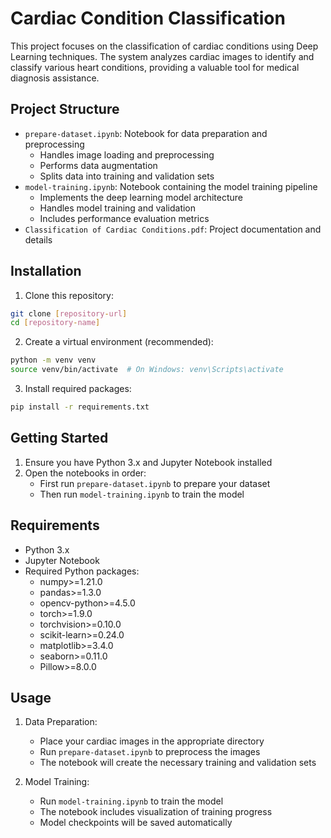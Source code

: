 # Cardiac Condition Classification

This project focuses on the classification of cardiac conditions using Deep Learning techniques. The system analyzes cardiac images to identify and classify various heart conditions, providing a valuable tool for medical diagnosis assistance.

## Project Structure

- `prepare-dataset.ipynb`: Notebook for data preparation and preprocessing
  - Handles image loading and preprocessing
  - Performs data augmentation
  - Splits data into training and validation sets
- `model-training.ipynb`: Notebook containing the model training pipeline
  - Implements the deep learning model architecture
  - Handles model training and validation
  - Includes performance evaluation metrics
- `Classification of Cardiac Conditions.pdf`: Project documentation and details

## Installation

1. Clone this repository:
```bash
git clone [repository-url]
cd [repository-name]
```

2. Create a virtual environment (recommended):
```bash
python -m venv venv
source venv/bin/activate  # On Windows: venv\Scripts\activate
```

3. Install required packages:
```bash
pip install -r requirements.txt
```

## Getting Started

1. Ensure you have Python 3.x and Jupyter Notebook installed
2. Open the notebooks in order:
   - First run `prepare-dataset.ipynb` to prepare your dataset
   - Then run `model-training.ipynb` to train the model

## Requirements

- Python 3.x
- Jupyter Notebook
- Required Python packages:
  - numpy>=1.21.0
  - pandas>=1.3.0
  - opencv-python>=4.5.0
  - torch>=1.9.0
  - torchvision>=0.10.0
  - scikit-learn>=0.24.0
  - matplotlib>=3.4.0
  - seaborn>=0.11.0
  - Pillow>=8.0.0

## Usage

1. Data Preparation:
   - Place your cardiac images in the appropriate directory
   - Run `prepare-dataset.ipynb` to preprocess the images
   - The notebook will create the necessary training and validation sets

2. Model Training:
   - Run `model-training.ipynb` to train the model
   - The notebook includes visualization of training progress
   - Model checkpoints will be saved automatically
